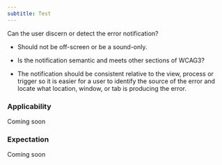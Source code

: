 ```yaml
---
subtitle: Test
---
```


Can the user discern or detect the error notification?

*   Should not be off-screen or be a sound-only.

*   Is the notification semantic and meets other sections of WCAG3?

*   The notification should be consistent relative to the view, process or trigger so it is easier for a user to identify the source of the error and locate what location, window, or tab is producing the error.

### Applicability

Coming soon

### Expectation

Coming soon
